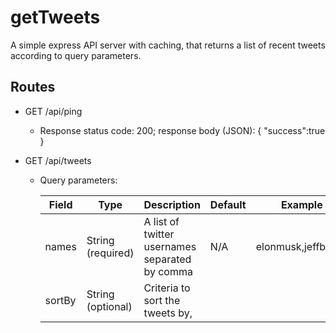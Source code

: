 # getTweets
A simple express API server with caching, that returns a list of recent tweets according to query parameters. 

## Routes
- GET /api/ping
  * Response status code: 200; response body (JSON): { "success":true }

- GET /api/tweets
  * Query parameters:

    | Field | Type | Description | Default | Example |
    | ----- | ---- | ----------- | ------- | ------- |
    | names | String (required) | A list of twitter usernames separated by comma | N/A | elonmusk,jeffbezos |
    | sortBy | String (optional) | Criteria to sort the tweets by,
